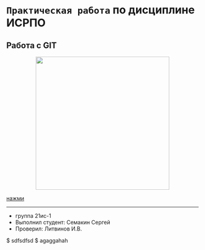 # ``Практическая работа`` по дисциплине ИСРПО

## Работа с GIT

<p align="center"><img src="https://proprikol.ru/wp-content/uploads/2019/10/krasivye-kartinki-pandy-na-rabochij-stol-32.jpg" width = "350"></p> 

<p><a href="http://news-24.ru/wp-content/uploads/2020/11/e03e7416d18bb4b.jpg">нажми</a></p>

-----

* группа 21ис-1
* Выполнил студент: Семакин Сергей
* Проверил: Литвинов И.В.

$ sdfsdfsd
$ agaggahah
